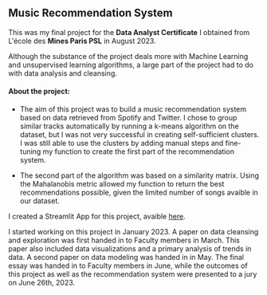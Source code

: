 ## Music Recommendation System

This was my final project for the **Data Analyst Certificate** I obtained from L'école des **Mines Paris PSL** in August 2023. 

Although the substance of the project deals more with Machine Learning and unsupervised learning algorithms, a large part of the project had to do with data analysis and cleansing.

#### About the project:

  - The aim of this project was to build a music recommendation system based on data retrieved from Spotify and Twitter.
I chose to group similar tracks automatically by running a k-means algorithm on the dataset, but I was not very successful in creating self-sufficient clusters. I was still able to use the clusters by adding manual steps and fine-tuning my function to create the first part of the recommendation system.


  - The second part of the algorithm was based on a similarity matrix. Using the Mahalanobis metric allowed my function to return the best recommendations possible, given the limited number of songs avaible in our dataset.

I created a Streamlit App for this project, avaible [here](https://julielerudulier.streamlit.app/).

I started working on this project in January 2023. A paper on data cleansing and exploration was first handed in to Faculty members in March. This paper also included data visualizations and a primary analysis of trends in data. A second paper on data modeling was handed in in May. The final essay was handed in to Faculty members in June, while the outcomes of this project as well as the recommendation system were presented to a jury on June 26th, 2023.
